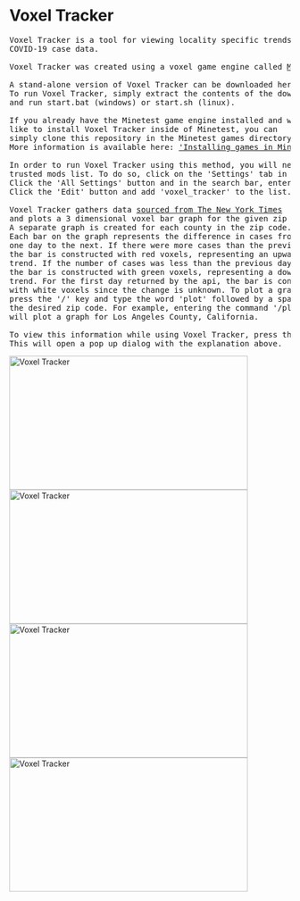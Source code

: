 Voxel Tracker
=============
<pre>
Voxel Tracker is a tool for viewing locality specific trends in
COVID-19 case data. 

Voxel Tracker was created using a voxel game engine called <a href="https://www.minetest.net/">Minetest</a>.

A stand-alone version of Voxel Tracker can be downloaded here: <a href="https://github.com/Droog71/voxel_tracker/releases/tag/stand-alone">stand-alone download</a>
To run Voxel Tracker, simply extract the contents of the downloaded file
and run start.bat (windows) or start.sh (linux).

If you already have the Minetest game engine installed and would
like to install Voxel Tracker inside of Minetest, you can
simply clone this repository in the Minetest games directory.
More information is available here: <a href="https://wiki.minetest.net/Games#Installing_games">'Installing games in Minetest'</a>

In order to run Voxel Tracker using this method, you will need to add the mod to your
trusted mods list. To do so, click on the 'Settings' tab in the main menu. 
Click the 'All Settings' button and in the search bar, enter 'trusted'. 
Click the 'Edit' button and add 'voxel_tracker' to the list.

Voxel Tracker gathers data <a href="https://anypoint.mulesoft.com/exchange/portals/mulesoft-2778/5a0bd415-9488-4e33-88d6-ba31cbef5957/contact-tracing-exp-api/">sourced from The New York Times</a>  
and plots a 3 dimensional voxel bar graph for the given zip code. 
A separate graph is created for each county in the zip code. 
Each bar on the graph represents the difference in cases from
one day to the next. If there were more cases than the previous day,
the bar is constructed with red voxels, representing an upward
trend. If the number of cases was less than the previous day,
the bar is constructed with green voxels, representing a downward
trend. For the first day returned by the api, the bar is constructed 
with white voxels since the change is unknown. To plot a graph, 
press the '/' key and type the word 'plot' followed by a space and 
the desired zip code. For example, entering the command '/plot 90001' 
will plot a graph for Los Angeles County, California.

To view this information while using Voxel Tracker, press the I key.
This will open a pop up dialog with the explanation above.
</pre>
<img src="https://i.imgur.com/puVr6dq.png" alt="Voxel Tracker" width="427" height="240"></br>
<img src="https://i.imgur.com/CrlA2PI.png" alt="Voxel Tracker" width="427" height="240"></br>
<img src="https://i.imgur.com/wVPQofK.png" alt="Voxel Tracker" width="427" height="240"></br>
<img src="https://i.imgur.com/hsvCIx9.png" alt="Voxel Tracker" width="427" height="240"></br>
